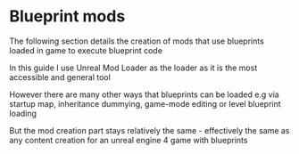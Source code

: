 # Blueprint mods

The following section details the creation of mods that use blueprints loaded in game to execute blueprint code

In this guide I use Unreal Mod Loader as the loader as it is the most accessible and general tool

However there are many other ways that blueprints can be loaded e.g via startup map, inheritance dummying, game-mode editing or level blueprint loading

But the mod creation part stays relatively the same - effectively the same as any content creation for an unreal engine 4 game with blueprints